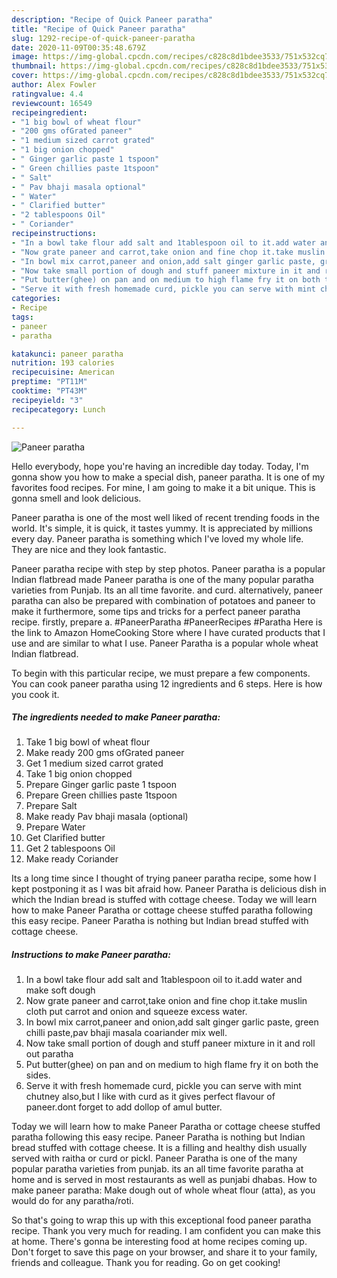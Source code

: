 ```yaml
---
description: "Recipe of Quick Paneer paratha"
title: "Recipe of Quick Paneer paratha"
slug: 1292-recipe-of-quick-paneer-paratha
date: 2020-11-09T00:35:48.679Z
image: https://img-global.cpcdn.com/recipes/c828c8d1bdee3533/751x532cq70/paneer-paratha-recipe-main-photo.jpg
thumbnail: https://img-global.cpcdn.com/recipes/c828c8d1bdee3533/751x532cq70/paneer-paratha-recipe-main-photo.jpg
cover: https://img-global.cpcdn.com/recipes/c828c8d1bdee3533/751x532cq70/paneer-paratha-recipe-main-photo.jpg
author: Alex Fowler
ratingvalue: 4.4
reviewcount: 16549
recipeingredient:
- "1 big bowl of wheat flour"
- "200 gms ofGrated paneer"
- "1 medium sized carrot grated"
- "1 big onion chopped"
- " Ginger garlic paste 1 tspoon"
- " Green chillies paste 1tspoon"
- " Salt"
- " Pav bhaji masala optional"
- " Water"
- " Clarified butter"
- "2 tablespoons Oil"
- " Coriander"
recipeinstructions:
- "In a bowl take flour add salt and 1tablespoon oil to it.add water and make soft dough"
- "Now grate paneer and carrot,take onion and fine chop it.take muslin cloth put carrot and onion and squeeze excess water."
- "In bowl mix carrot,paneer and onion,add salt ginger garlic paste, green chilli paste,pav bhaji masala coariander mix well."
- "Now take small portion of dough and stuff paneer mixture in it and roll out paratha"
- "Put butter(ghee) on pan and on medium to high flame fry it on both the sides."
- "Serve it with fresh homemade curd, pickle you can serve with mint chutney also,but I like with curd as it gives perfect flavour of paneer.dont forget to add dollop of amul butter."
categories:
- Recipe
tags:
- paneer
- paratha

katakunci: paneer paratha 
nutrition: 193 calories
recipecuisine: American
preptime: "PT11M"
cooktime: "PT43M"
recipeyield: "3"
recipecategory: Lunch

---
```



![Paneer paratha](https://img-global.cpcdn.com/recipes/c828c8d1bdee3533/751x532cq70/paneer-paratha-recipe-main-photo.jpg)

Hello everybody, hope you're having an incredible day today. Today, I'm gonna show you how to make a special dish, paneer paratha. It is one of my favorites food recipes. For mine, I am going to make it a bit unique. This is gonna smell and look delicious.

Paneer paratha is one of the most well liked of recent trending foods in the world. It's simple, it is quick, it tastes yummy. It is appreciated by millions every day. Paneer paratha is something which I've loved my whole life. They are nice and they look fantastic.

Paneer paratha recipe with step by step photos. Paneer paratha is a popular Indian flatbread made Paneer paratha is one of the many popular paratha varieties from Punjab. Its an all time favorite. and curd. alternatively, paneer paratha can also be prepared with combination of potatoes and paneer to make it furthermore, some tips and tricks for a perfect paneer paratha recipe. firstly, prepare a. #PaneerParatha #PaneerRecipes #Paratha Here is the link to Amazon HomeCooking Store where I have curated products that I use and are similar to what I use. Paneer Paratha is a popular whole wheat Indian flatbread.


To begin with this particular recipe, we must prepare a few components. You can cook paneer paratha using 12 ingredients and 6 steps. Here is how you cook it.

<!--inarticleads1-->

##### The ingredients needed to make Paneer paratha:

1. Take 1 big bowl of wheat flour
1. Make ready 200 gms ofGrated paneer
1. Get 1 medium sized carrot grated
1. Take 1 big onion chopped
1. Prepare  Ginger garlic paste 1 tspoon
1. Prepare  Green chillies paste 1tspoon
1. Prepare  Salt
1. Make ready  Pav bhaji masala (optional)
1. Prepare  Water
1. Get  Clarified butter
1. Get 2 tablespoons Oil
1. Make ready  Coriander


Its a long time since I thought of trying paneer paratha recipe, some how I kept postponing it as I was bit afraid how. Paneer Paratha is delicious dish in which the Indian bread is stuffed with cottage cheese. Today we will learn how to make Paneer Paratha or cottage cheese stuffed paratha following this easy recipe. Paneer Paratha is nothing but Indian bread stuffed with cottage cheese. 

<!--inarticleads2-->

##### Instructions to make Paneer paratha:

1. In a bowl take flour add salt and 1tablespoon oil to it.add water and make soft dough
1. Now grate paneer and carrot,take onion and fine chop it.take muslin cloth put carrot and onion and squeeze excess water.
1. In bowl mix carrot,paneer and onion,add salt ginger garlic paste, green chilli paste,pav bhaji masala coariander mix well.
1. Now take small portion of dough and stuff paneer mixture in it and roll out paratha
1. Put butter(ghee) on pan and on medium to high flame fry it on both the sides.
1. Serve it with fresh homemade curd, pickle you can serve with mint chutney also,but I like with curd as it gives perfect flavour of paneer.dont forget to add dollop of amul butter.


Today we will learn how to make Paneer Paratha or cottage cheese stuffed paratha following this easy recipe. Paneer Paratha is nothing but Indian bread stuffed with cottage cheese. It is a filling and healthy dish usually served with raitha or curd or pickl. Paneer Paratha is one of the many popular paratha varieties from punjab. its an all time favorite paratha at home and is served in most restaurants as well as punjabi dhabas. How to make paneer paratha: Make dough out of whole wheat flour (atta), as you would do for any paratha/roti. 

So that's going to wrap this up with this exceptional food paneer paratha recipe. Thank you very much for reading. I am confident you can make this at home. There's gonna be interesting food at home recipes coming up. Don't forget to save this page on your browser, and share it to your family, friends and colleague. Thank you for reading. Go on get cooking!
